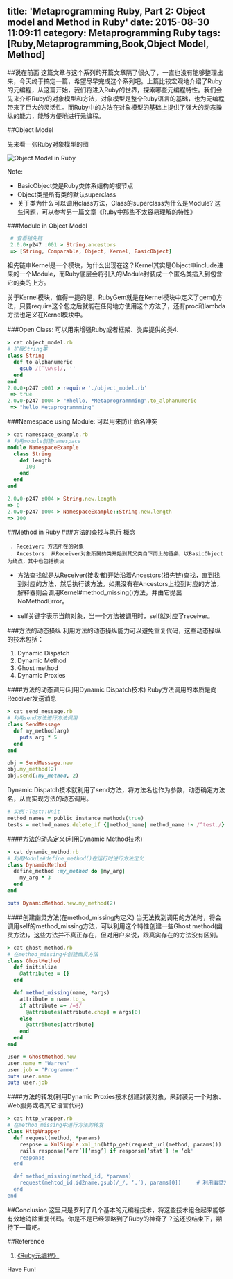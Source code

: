 title: 'Metaprogramming Ruby, Part 2: Object model and Method in Ruby'
date: 2015-08-30 11:09:11
category: Metaprogramming Ruby
tags: [Ruby,Metaprogramming,Book,Object Model, Method]
---
##说在前面
这篇文章与这个系列的开篇文章隔了很久了，一直也没有能够整理出来，今天终于搞定一篇，希望尽早完成这个系列吧。上篇比较宏观地介绍了Ruby的元编程，从这篇开始，我们将进入Ruby的世界，探索哪些元编程特性。我们会先来介绍Ruby的对象模型和方法，对象模型是整个Ruby语言的基础，也为元编程带来了巨大的灵活性。而Ruby中的方法在对象模型的基础上提供了强大的动态操纵的能力，能够方便地进行元编程。

##Object Model

先来看一张Ruby对象模型的图

![Object Model in Ruby](/img/ruby-object-model.jpeg)

Note:
 - BasicObject类是Ruby类体系结构的根节点
 - Object类是所有类的默认superclass
 - 关于类为什么可以调用class方法，Class的superclass为什么是Module? 这些问题，可以参考另一篇文章《Ruby中那些不太容易理解的特性》

###Module in Object Model
```ruby
 # 查看祖先链
 2.0.0-p247 :001 > String.ancestors
 => [String, Comparable, Object, Kernel, BasicObject]
```
祖先链中Kernel是一个模块，为什么出现在这？Kernel其实是Object中include进来的一个Module，而Ruby底层会将引入的Module封装成一个匿名类插入到包含它的类的上方。

关于Kernel模块，值得一提的是，RubyGem就是在Kernel模块中定义了gem()方法，只要require这个包之后就能在任何地方使用这个方法了，还有proc和lambda方法也定义在Kernel模块中。

###Open Class: 可以用来增强Ruby或者框架、类库提供的类4. 
```ruby
> cat object_model.rb
# 扩展String类
class String
  def to_alphanumeric
    gsub /[^\w\s]/, ''
  end
end
2.0.0-p247 :001 > require './object_model.rb'
 => true 
2.0.0-p247 :004 > "#hello, *Metaprogrammming".to_alphanumeric
 => "hello Metaprogrammming"
```

###Namespace using Module: 可以用来防止命名冲突

```ruby
> cat namespace_example.rb
# 利用module创建namespace
module NamespaceExample
  class String
    def length
      100
    end
  end
end

2.0.0-p247 :004 > String.new.length
=> 0
2.0.0-p247 :004 > NamespaceExample::String.new.length
=> 100
```

##Method in Ruby
###方法的查找与执行
概念

     . Receiver: 方法所在的对象
     . Ancestors: 从Receiver对象所属的类开始到其父类自下而上的链条，以BasicObject为终点，其中也包括模块

- 方法查找就是从Receiver(接收者)开始沿着Ancestors(祖先链)查找，直到找到对应的方法，然后执行该方法。如果没有在Ancestors上找到对应的方法，解释器则会调用Kernel#method_missing()方法，并由它抛出NoMethodError。

- self关键字表示当前对象，当一个方法被调用时，self就对应了receiver。

###方法的动态操纵
利用方法的动态操纵能力可以避免重复代码，这些动态操纵的技术包括：

1. Dynamic Dispatch
2. Dynamic Method
3. Ghost method
4. Dynamic Proxies

####方法的动态调用(利用Dynamic Dispatch技术)
Ruby方法调用的本质是向Receiver发送消息
```ruby
> cat send_message.rb
# 利用send方法进行方法调用
class SendMessage
  def my_method(arg)
    puts arg * 5
  end
end

obj = SendMessage.new
obj.my_method(2)
obj.send(:my_method, 2) 
```
Dynamic Dispatch技术就利用了send方法，将方法名也作为参数，动态确定方法名，从而实现方法的动态调用。

```ruby
# 实例：Test::Unit
method_names = public_instance_methods(true)
tests = method_names.delete_if {|method_name| method_name !~ /^test./}
```

####方法的动态定义(利用Dynamic Method技术)

```ruby
> cat dynamic_method.rb
# 利用Module#define_method()在运行时进行方法定义
class DynamicMethod
  define_method :my_method do |my_arg|
    my_arg * 3
  end
end

puts DynamicMethod.new.my_method(2)
```

####创建幽灵方法(在method_missing内定义)
当无法找到调用的方法时，将会调用self的method_missing方法，可以利用这个特性创建一些Ghost method(幽灵方法)，这些方法并不真正存在，但对用户来说，跟真实存在的方法没有区别。
```ruby
> cat ghost_method.rb
# 在method_missing中创建幽灵方法
class GhostMethod
  def initialize
    @attributes = {}
  end

  def method_missing(name, *args)
    attribute = name.to_s
    if attribute =~ /=$/
      @attributes[attribute.chop] = args[0]
    else
      @attributes[attribute]
    end
  end
end

user = GhostMethod.new
user.name = "Warren"
user.job = "Programmer"
puts user.name
puts user.job
```

####方法的转发(利用Dynamic Proxies技术创建封装对象，来封装另一个对象、Web服务或者其它语言代码)
```ruby
> cat http_wrapper.rb
# 在method_missing中进行方法的转发
class HttpWrapper
  def request(method, *params)
    respose = XmlSimple.xml_in(http_get(request_url(method, params)))
    rails response[‘err’][‘msg’] if response[’stat’] != ‘ok'
    response
  end

  def method_missing(method_id, *params)
    request(mehtod_id.id2name.gsub(/_/, ‘.’), params[0])     # 利用幽灵方法构造HTTP请求并转发给Web Service
  end
end
```

##Conclusion
这里只是罗列了几个基本的元编程技术，将这些技术组合起来能够有效地消除重复代码。你是不是已经领略到了Ruby的神奇了？这还没结束下，期待下一篇吧。

##Reference
1. [《Ruby元编程》](http://book.douban.com/subject/7056800/)


Have Fun!